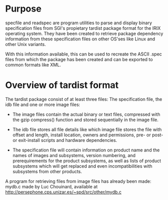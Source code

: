 Purpose
=======

specfile and readspec are program utilities to parse and display binary specification files from SGI's propietary tardist package format for the IRIX operating system. They have been created to retrieve package dependency information from these specification files on other OS'ses like Linux and other Unix variants.

With this information available, this can be used to recreate the ASCII .spec files from which the package has been created and can be exported to common formats like XML.

Overview of tardist format
==========================

The tardist package consist of at least three files: The specification file, the idb file and one or more image files:

  - The image files contain the actual binary or text files, compressed with the gzip compress() function and stored sequentially in the image file.

  - The idb file stores all file details like which image file stores the file with offset and length, install location, owners and permissions, pre- or post- or exit-install scripts and hardware dependencies.

  - The specification file will contain information on product name and the names of images and subsystems, version numbering, and prerequirements for the product subsystems, as well as lists of product subsystems which will get replaced and even incompatibilities with subsystems from other products.

A program for retrieving files from image files has already been made: mydb.c made by Luc Chouinard, available at http://persephone.cps.unizar.es/~spd/src/other/mydb.c
